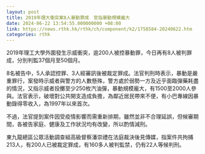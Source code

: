 ```yaml
---
layout: post
title: 2019年理大衝突案8人暴動罪成　官指暴動規模龐大
date: 2024-06-22 13:54:55.000000000 +08:00
link: https://news.rthk.hk/rthk/ch/component/k2/1758584-20240622.htm
categories: rthk
---
```


2019年理工大學外圍發生示威衝突，逾200人被控暴動罪，今日再有8人被判罪成，分別判監37個月至50個月。

8名被告中，5人承認控罪、3人經審訊後被裁定罪成。法官判刑時表示，暴動是嚴重罪行，案發時示威者與警方的人數懸殊，警方處於弱勢一方及近乎面臨彈藥耗盡的情況，又指示威者投擲至少250枚汽油彈，暴動規模龐大，有1500至2000人參與。法官表示，破壞對公共開支造成負擔，為鄰近居民帶來不便，有小巴專線因暴動錄得零收入，為1997年以來首次。

不過，法官提到案件因受疫情影響而需重新排期，雖然並非不合理延誤，但候審期間，各被告家庭、健康及工作狀況均有改變，所以酌情減刑。

東九龍總區公眾活動調查組高級督察潘崇禮在法庭裁決後見傳媒，指案件共拘捕213人，有200人已被裁定罪成，有160多人被判監禁，仍有22人等候判刑。

